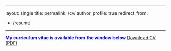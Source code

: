 
---
layout: single
title: 
permalink: /cv/
author_profile: true
redirect_from:
  - /resume
---

 <span style="color:blue"> **My curriculum vitae is available from the window below**</span>
<a href="https://KensleyBlaise.github.io/assets/files/CV of Kensley Blaise.pdf" target="_blank">Download CV (PDF)</a>




